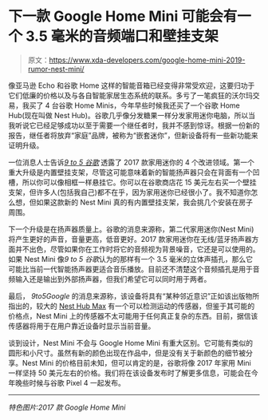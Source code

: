 # 下一款 Google Home Mini 可能会有一个 3.5 毫米的音频端口和壁挂支架

> 原文：<https://www.xda-developers.com/google-home-mini-2019-rumor-nest-mini/>

像亚马逊 Echo 和谷歌 Home 这样的智能音箱已经变得非常受欢迎，这要归功于它们低廉的价格以及与各自智能家居生态系统的联系。多亏了一笔疯狂的沃尔玛交易，我买了 4 台谷歌 Home Minis，今年早些时候我还买了一个谷歌 Home Hub(现在叫做 Nest Hub)。谷歌几乎像分发糖果一样分发家用迷你电脑，所以当我听说它已经足够成功以至于需要一个继任者时，我并不感到惊讶。根据一份新的报告，继任者将放弃“家庭”品牌，被称为“嵌套迷你”，但新设备将有一些新功能来证明升级。

一位消息人士告诉[*9 to 5 谷歌*](https://9to5google.com/2019/08/21/exclusive-google-nest-mini-2nd-gen/) 透露了 2017 款家用迷你的 4 个改进领域。第一个重大升级是内置壁挂支架，尽管这可能意味着新的智能扬声器只会在背面有一个凹槽，所以你可以像相框一样悬挂它。你可以在谷歌商店花 15 美元左右买一个壁挂支架，但许多人(包括我自己)都不在乎，因为家用迷你已经很小了。我不知道你怎么想，但如果这款新的 Nest Mini 真的有内置壁挂支架，我会挑几个安装在房子周围。

下一个升级是在扬声器质量上。谷歌的消息来源称，第二代家用迷你(Nest Mini)将产生更好的声音，音量更高，低音更好。2017 款家用迷你在无线/蓝牙扬声器方面并不出色，尽管如果你在工作时将它的音频视为背景噪音，它还是可以使用的。如果 Nest Mini 像*9 to 5 谷歌*认为的那样有一个 3.5 毫米的立体声插孔，那么它可能比当前一代智能扬声器更适合音乐播放。目前还不清楚这个音频插孔是用于音频输入还是输出到外部扬声器，但我们希望它可以同时用于两者。

最后， *9to5Google* 的消息来源称，该设备将具有“某种邻近意识”正如该出版物所指出的，较大的 [Nest Hub Max](https://www.xda-developers.com/google-nest-hub-max-officially-announced/) 有一个可以检测运动的传感器，但鉴于其可能的价格点，Nest Mini 上的传感器不太可能用于任何真正复杂的东西。目前，据信该传感器将用于在用户靠近设备时显示当前音量。

谈到设计，Nest Mini 不会与 Google Home Mini 有重大区别。它可能有类似的圆形和小尺寸。虽然有新的颜色出现在作品中，但是没有关于新颜色的细节被分享。Nest Mini 的价格目前未知，但可以肯定的是，谷歌将像 2017 年家用 Mini 一样坚持 50 美元左右的价格。我们将在该设备发布时了解更多信息，可能会在今年晚些时候与谷歌 Pixel 4 一起发布。

* * *

*特色图片:2017 款 Google Home Mini*